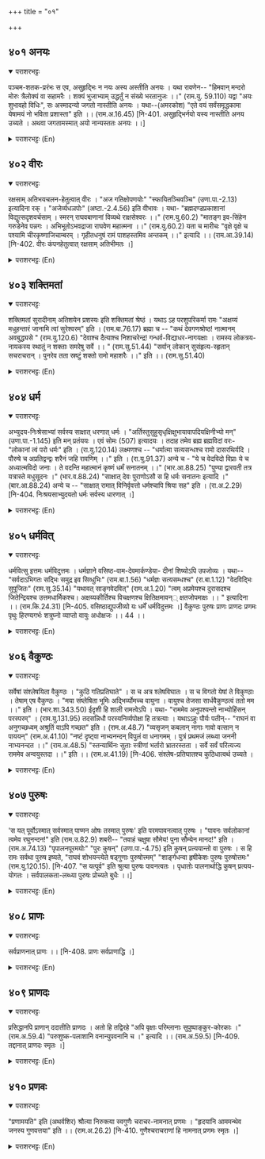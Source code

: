 +++
title = "०१"

+++

## ४०१  अनयः
<details open><summary>पराशरभट्टः</summary>

पञ्चम-शतक-प्ररंभः स एव, असुहृद्भिः न नयः अस्य अस्तीति अनयः । यथा रावणेन-- "हिमवान् मन्दरो मोरुः त्रैलोक्यं वा सहामरैः । शक्यं भुजाभ्याम् उद्धर्तुं न संख्ये भरतानुजः ।।" (राम.यु. 59.110) यद्वा "अयः शुभावहो विधिः", सः अस्मादन्यो जगतो नास्तीति अनयः । यथा--(अमरकोश) "एते वयं सर्वंसमृद्धकामा येषामयं नो भविता प्रशास्ता" इति ।। (राम.अ.16.45) [नि-401. असुहृद्भिर्नयो यस्य नास्तीति अनय उच्यते । अथवा जगतामस्मात् अयो नान्यस्ततः अनयः ।।]
</details>

<details><summary>पराशरभट्टः (En)</summary>

He Who cannot be spirited away. भगवान् is Anaya since He cannot be led away by those who are not well-disposed towards Him. "रावण who could lift with ease even the mountains, the हिमालया-s, Mandara and Meru, as well as the three worlds with all the gods, could not lift up in the battle-field even with both his hands the younger brother of Bharatha (i.e. लक्षमण ). (The reference here is to the efforts of रावण to carry away लक्षमण when the latter had fallen down unconscious struck by the Sakthi weapon of रावण). Or 'Ayah' is the means which brings prosperity. 'Anayah' signifies that there is no one else except भगवान् who can bring prosperity to the people of the world. Vide "When He is there as our ruler and Protector, we have all our desires fulfilled."
</details>

## ४०२  वीरः
<details open><summary>पराशरभट्टः</summary>

रक्षसाम् अतिभयचलन-हेतुत्वात् वीरः । "अज गतिक्षोपणयोः" "स्फायितञ्चिवञ्चि" (उणा.पा.-2.13) इत्यादिना रक् । "अजेर्व्यधञपोः" (अष्टा.-2.4.56) इति वीभावः । यथा- "ब्रह्मदण्डप्रकाशानां विद्युत्सदृशवर्चसाम् । स्मरन् राघवबाणानां विव्यथे राक्षसेश्वरः ।।" (राम.यु.60.2) "मातङ्ग इव-सिंहेन गरुडेनेव पन्नगः । अभिभूतोऽभवद्राजा राघवेण महात्मना ।।" (राम.यु.60.2) यता च मारीचः "वृक्षे वृक्षे च पश्यामि चीरकृष्णाजिचाम्बरम् । गृहीतधनुषं रामं पाशहस्तमिव अन्तकम् ।।" इत्यादि ।। (राम.आ.39.14) [नि-402. वीरः कंपनहेतुत्वात् रक्षसाम् अतिभीमतः ।]
</details>

<details><summary>पराशरभट्टः (En)</summary>

He who is the cause of terror. भगवान् is the source of fear and terror for the राक्षसा-s. So He is called वीरः . The word 'वीर ' is derived from the root 'Aja' (to drive or lead). 'वी' is the substitute for 'Aja' when an अर्ध-धातुक affix follows with the exception of the two affixes-'Ghajn' and 'Ap'. It also takes the affix 'Rak' under the rule "The affix 'Rak' comes after 'Sphayi', 'Tanch', 'Chadi', 'Aj' and other roots. "When रावण , the king of the राक्षसा-s, even thought of the arrows of श्री राम , which had the lustre of the club of Brahma and the glitter of the lightning he became uneasy." "The king (रावण ) was overpowered by the powerful राम like the elephant by the lion, and the serpent by Garuda." Thus did मारीच say : "In every tree do I see श्री राम dressed in the tree-dark and black deer-skin and with His bow drawn as though He is the god of death with the ropes in hand." And other such texts also.
</details>

## ४०३  शक्तिमतां
<details open><summary>पराशरभट्टः</summary>

शक्तिमतां सुरादीनाम् अतिशयेन प्रशस्यः इति शक्तिमतां श्रेष्ठं । यथाऽ ऽह परशुपरिकर्मा रामः "अक्षय्यं मधुहन्तारं जानामि त्वां सुरेश्वरम्" इति । (राम.बा.76.17) ब्रह्मा च -- "कथं देवगणश्रोष्ठ! नात्मानम् अवबुद्ध्यसे " (राम.यु.120.6) "देवाश्च दैत्याश्च निशाचरेन्द्र! गन्धर्व-विद्याधर-नागयक्षाः । रामस्य लोकत्रय-नायकस्य स्थातुं न शक्ताः समरेषु सर्वे ।। " (राम.सु.51.44) "सर्वान् लोकान् सुसंहृत्य-स्हृतान् सचराचरान् । पुनरेव तता स्रष्टुं शक्तो रामो महाशरैः ।।" इति ।। (राम.सु.51.40)
</details>

<details><summary>पराशरभट्टः (En)</summary>

श्रेष्ठः The greatest among the powerful. He who is the most praiseworthy amongst the powerful gods and others.
</details>

## ४०४  धर्म
<details open><summary>पराशरभट्टः</summary>

अभ्युदय-निःश्रेसाभ्यां सर्वस्य साक्षात् धरणात् धर्मः । "अर्तिस्तुसुहुसृधृक्षिक्षुभायावापदियक्षिनीभ्यो मन्" (उणा.पा.-1.145) इति मन् प्रतंययः । एवं सोमः (507) इत्यादयः । तदाह तमेव ब्रह्म ब्रह्मविदां वरः- "लोकानां त्वं परो धर्मः" इति । (रा.यु.120.14) लक्ष्मणश्च -- "धर्मात्मा सत्यसन्धश्च रामो दासरथिर्यदि । पौरुषे च अप्रतिद्वन्द्वः शरैनं जहि रावणिम् ।।" इति । (रा.यु.91.37) अन्ये च - "ये च वेदविदो विप्राः ये च अध्यात्मविदो जनाः । ते वदन्ति महात्मानं कृष्णं धर्मं सनातनम् ।।" (भार.आ.88.25) "पुण्या द्वारवती तत्र यत्रास्ते मधुसूदनः ।" (भार.व.88.24) "साक्षात् देवः पुराणोऽसौ स हि धर्मः सनातनः इत्यादि ।" (बार.आ.88.24) अन्ये च -- "साक्षात् रामात् विनिर्वृवत्तो धर्मश्चापि श्रिया सह" इति । (रा.अ.2.29) [नि-404. निःश्रयसाभ्युदयतो धर्मः सर्वस्य धारणात् ।]
</details>

<details><summary>पराशरभट्टः (En)</summary>

Virtue (incarnate). भगवान् is धर्म since, He sustains all beings by conferring prosperity and salvation on them. The affix 'man' has been added to the root 'Dhr' under the rule : "The affix 'man' comes after the roots 'arti', sthu, su, nu, sri, dhri, क्षि, क्षु, भा,या,वा, padi, यक्ष and ni." सोम and other words are formed by the same rule. Brahma, the best of those who know the Dharma, said the same to SrंRāma. "Thou art the Supreme Dharma in all the worlds." ('On an oath before discharging the arrow against Indrajit, लक्षमण said:) "If श्री रामा , the son of Dasarattha, is Dharma incarnate, is wedded to truthfulness and is unparalleled in valour, then, O arrow! Kill the son of रावण (i.e. Indrajit)." And many others also say so; "Those Brahmins, who are well-versed in the वेदा-s, and those people who have realised the Brahman, declare in one voice that the great श्री कृष्ण is the eternal Dharma incarnate." "The sacred द्वारवती is the place where (श्री कृष्ण ) the Slayer of Madhu resides." "He is the ancient God Himself and also the eternal Dharma incarnate." Others have said : "Dharma along with Arttha (i.e. wealth) proceed from श्री राम Himself."
</details>

## ४०५  धर्मवित्
<details open><summary>पराशरभट्टः</summary>

धर्मवित्सु इत्तमः धर्मविदुत्तमः । धर्मज्ञाने वसिष्ठ-वाम-देवमार्कण्डेया- दीनां शिष्योऽपि उपजोव्यः । यथा-- "सर्वदाऽभिगतः सद्भिः समुद्र इव सिव्धुभिः" (राम.बा.1.56) "धर्मज्ञः सत्यसम्धश्च" (रा.बा.1.12) "वेदविद्भिः सुपूजितः" (राम.सु.35.14) "यथावत् साङ्गवेदवित्" (राम.अ.1.20) "त्वम् अप्रमेयश्च दुरासदश्च जितेन्द्रियश्च उत्तमधार्मिकश्च। अक्षय्यकीर्तिश्च विचक्षणश्च क्षितिक्षमावन्् क्षतजोपमाक्षः ।। " इत्यादिना ।। (राम.कि.24.31) [नि-405. वसिष्ठाद्युपजीव्यो यः धर्में धर्मविदुत्तमः ।] वैकुण्ठः पुरुषः प्राणः प्राणदः प्रणमः पृथुः हिरण्यगर्भः शत्रुघ्नो व्याप्तो वायुः अधोक्षजः ।। 44 ।।
</details>

<details><summary>पराशरभट्टः (En)</summary>

उत्तमः The foremost among the Dharma-conscious. He is the best of those who have a knowledge of Dharma. Though श्री राम was their disciple, वसिष्ठ, वामदेव ,मार्कण्डेय and other sages resorted to Him for a knowledge of Dharma. Vide : "Like the ocean by the rivers, श्री राम was always resorted to by good men with respect." "He was highly respected by those who were well-versed in the वेदा-s". "He rightly knew the वेदा-s and their अन्गा-s (auxiliaries)." "Thou art unknowable and invincible. Thou hast conquered the senses and art the embodiment of the best Dharma. Thou art clear-sighted and endowed with undying reputation. Thou hast Earthlike forbearance and blood-red eyes." (These are the words of Thara, the Monkey-Queen).
</details>

## ४०६  वैकुण्ठः
<details open><summary>पराशरभट्टः</summary>

सर्वेषां संश्लेषयिता वैकुण्ठः । "कुठि गतिप्रतिघाते" । स च अत्र श्लेषविघातः । स च विगतो येषां ते विकुण्ठाः । तेषाम् एष वैकुण्ठः । "मया संष्लेषिता भूमिः अद्भिर्व्योमच्च वायुना । वायुश्च तेजसा सार्धवैकुण्ठत्वं ततो मम ।।" इति । (भार.शा.343.50) ईदृशी हि शाली रामत्वेऽपि । यथा- "राममेव अनुपश्यन्तो नाभ्योहिंसन् परस्परम्" । (राम.यु.131.95) तदसन्निधौ परस्यनिर्व्यपोक्षा हि तत्रत्याः । यथाऽऽहुः पौर्यः पतीन्-- "राघनं वा अनुगच्छध्वम् अश्रुतिं वाऽपि गच्छत" इति । (राम.अ.48.7) "व्यसृजन् कबलान् नागाः गावो वत्सान् न पाययन्" (राम.अ.41.10) "नष्टं दृष्ट्वा नाभ्यनन्दन् विपुलं वा धनागमम् । पुत्रं प्रथमजं लब्ध्वा जननी नाभ्यनन्दत ।।" (राम.अ.48.5) "स्तन्यार्थिनः सुताः स्त्रीणां भर्तारो भ्रातरस्तता । सर्वे सर्वं परित्यज्य राममेव अन्वयुस्तदा ।।" इति ।। (राम.अ.41.19) [नि-406. संश्लेष-प्रतिघातश्च कुठिधात्वर्थ उच्यते ।
</details>

<details><summary>पराशरभट्टः (En)</summary>

Remover of obstacles of union. He brings about the union of all. The word वैकुण्ठः is derived from the root 'kuti' which means obstructing the path. Here it signifies the obstacles to the union. वैकुण्ठःs are those whose obstacles have been removed. भगवान् belongs to them and so He is called वैकुण्ठः. Vide "By me the Earth was united with water, ether with air and air with fire. So I am called वैकुण्ठः ." Such a quality was seen in भगवान् when He came as श्री राम . Vide "The subjects of रामा's kingdom observed this quality in रामा and remembering it they never caused mutual harm." When रामा was not with them, they never relished each other's company. This can be seen in the words of the wives to their husbands. "Either go after श्री रामा or get away so that nothing will be heard of you." "The elephants gave up eating their fodder and the cows would not allow the calves to come and drink the milk from their udder." "The people were not happy when they got back their lost wealth, nor were they pleased when new wealth came to them in large quantities. The mother felt no joy when she gave birth to a son for the first time." "Children yearning for mother's milk, the husbands of women and brothersevery one of them abandoned the other and then began to go after Srं राम."
</details>

## ४०७  पुरुषः
<details open><summary>पराशरभट्टः</summary>

'स यत् पूर्वोऽस्मात् सर्वस्मात् पाप्मन ओषः तस्मात् पुरुषः' इति परमपावनत्वात् पुरुषः । "पावनः सर्वलोकानां त्वमेव रघुनन्दन!" इति (राम.उ.82.9) शबरी-- "तवाहं चक्षुषा सौमेय! पुना सौम्येन मानद!" इति । (राम.अ.74.13) "पृपालनपूरमयोः" "पुरः कुषन्" (उणा.पा.-4.75) इति कुषन् प्रत्ययान्तो वा पुरुषः । स हि रामः सर्वथा पुरुष इष्यते, "राघवं शोभयन्त्येते षड्गुणाः पुरुषोत्त्मम्" "शार्ङ्गधन्वा हृषीकेशः पुरुषः पुरुषोत्तमः" (राम.यु.120.15). [नि-407. "स यत्पूर्व" इति श्रुत्या पुरुषः पावनत्वतः । पृधातोः पालनार्थाद्धि कुषन् प्रत्यय-योगतः । सर्वपालकता-लब्ध्या पुरुषः प्रोच्यते बुधैः ।।]
</details>

<details><summary>पराशरभट्टः (En)</summary>

The Purifier. He is पुरुष , because He purifies all by nature and is devoid of all sins. Vide :-- "O the scion of the Raghus! Thou alone art the purifier of all the worlds." Sabari said to राम : "O gentle Sir that bestows honour! I have been purified by Thy charming eyes." The word 'पुरुष' is derived from the root 'pri' (to protect or nourish). Or the word 'पुरुष' is formed by the affix कुषन् ' to the base 'purah'. That राम alone is considered to be the 'पुरुष ' in every way. "These six गुणा (qualities) add to the lustre of श्री रामा; the पुरुषोत्तम." "श्री रामा is the सारंग-bow-wielder; He is हृषीकेश He is the पुरुष and also the पुरुषोत्तम ."
</details>

## ४०८  प्राणः
<details open><summary>पराशरभट्टः</summary>

सर्वप्राणनात् प्राणः ।। [नि-408. प्राणः सर्वप्राणाद्धि ।]
</details>

<details><summary>पराशरभट्टः (En)</summary>

The vita air (life breath). He is the life breath of all. भगवान् is प्राणा since, He is the life-breath of all.
</details>

## ४०९  प्राणदः
<details open><summary>पराशरभट्टः</summary>

प्रसिद्धानपि प्राणान् ददातीति प्राणदः । अतो हि तद्विरहे "अपि वृक्षाः परिम्लानाः सुपुष्पाङ्कुर-कोरकाः ।" (राम.अ.59.4) "परुशुष्क-पलाशानि वनान्युपवनानि च ।" इत्यादि ।। (राम.अ.59.5) [नि-409. तद्दानात् प्राणदः स्मृतः ।]
</details>

<details><summary>पराशरभट्टः (En)</summary>

The life giver. भगवान् is प्राणद since He bestows the well-known life itself to all. It is because of this that in His separation. "Even the trees with their flowers, buds and sprouts withered." "All that remained in the forests and gardens were only dry leaves."
</details>

## ४१०  प्रणवः
<details open><summary>पराशरभट्टः</summary>

"प्रणामयति" इति (अथर्वशिर) श्रौत्या निरुक्त्या स्वगुणैः चराचर-नामनात् प्रणमः । "हृदयानि आममन्थेव जनस्य गुणवत्तया" इति ।। (राम.अ.26.2) [नि-410. गुणैश्चराचराणां हि नामनात् प्रणमः स्मृतः ।]
</details>

<details><summary>पराशरभट्टः (En)</summary>

He Who makes others bow before Him. By virtue of His qualities He makes the sentient and the non-sentient bow before Him. So He is प्रणवः . The वेदिc etymology reads 'He makes others bow.' "As श्री राम was possessed of charming qualities. He moved the hearts of the people (when he set off for the forest)."
</details>
